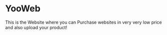 # YooWeb
This is the Website where you can Purchase websites in very very low price and also upload your product!
